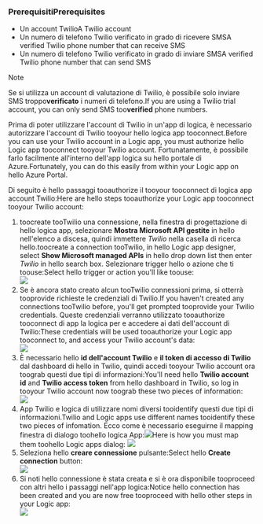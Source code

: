 ### <a name="prerequisites"></a><span data-ttu-id="de9b0-101">Prerequisiti</span><span class="sxs-lookup"><span data-stu-id="de9b0-101">Prerequisites</span></span>
* <span data-ttu-id="de9b0-102">Un account Twilio</span><span class="sxs-lookup"><span data-stu-id="de9b0-102">A Twilio account</span></span>
* <span data-ttu-id="de9b0-103">Un numero di telefono Twilio verificato in grado di ricevere SMS</span><span class="sxs-lookup"><span data-stu-id="de9b0-103">A verified Twilio phone number that can receive SMS</span></span>
* <span data-ttu-id="de9b0-104">Un numero di telefono Twilio verificato in grado di inviare SMS</span><span class="sxs-lookup"><span data-stu-id="de9b0-104">A verified Twilio phone number that can send SMS</span></span>

> [!NOTE]
> <span data-ttu-id="de9b0-105">Se si utilizza un account di valutazione di Twilio, è possibile solo inviare SMS troppo**verificato** i numeri di telefono.</span><span class="sxs-lookup"><span data-stu-id="de9b0-105">If you are using a Twilio trial account, you can only send SMS too**verified** phone numbers.</span></span>  
> 
> 

<span data-ttu-id="de9b0-106">Prima di poter utilizzare l'account di Twilio in un'app di logica, è necessario autorizzare l'account di Twilio tooyour hello logica app tooconnect.</span><span class="sxs-lookup"><span data-stu-id="de9b0-106">Before you can use your Twilio account in a Logic app, you must authorize hello Logic app tooconnect tooyour Twilio account.</span></span> <span data-ttu-id="de9b0-107">Fortunatamente, è possibile farlo facilmente all'interno dell'app logica su hello portale di Azure.</span><span class="sxs-lookup"><span data-stu-id="de9b0-107">Fortunately, you can do this easily from within your Logic app on hello Azure Portal.</span></span> 

<span data-ttu-id="de9b0-108">Di seguito è hello passaggi tooauthorize il tooyour tooconnect di logica app account Twilio:</span><span class="sxs-lookup"><span data-stu-id="de9b0-108">Here are hello steps tooauthorize your Logic app tooconnect tooyour Twilio account:</span></span>

1. <span data-ttu-id="de9b0-109">toocreate tooTwilio una connessione, nella finestra di progettazione di hello logica app, selezionare **Mostra Microsoft API gestite** in hello nell'elenco a discesa, quindi immettere *Twilio* nella casella di ricerca hello.</span><span class="sxs-lookup"><span data-stu-id="de9b0-109">toocreate a connection tooTwilio, in hello Logic app designer, select **Show Microsoft managed APIs** in hello drop down list then enter *Twilio* in hello search box.</span></span> <span data-ttu-id="de9b0-110">Selezionare trigger hello o azione che ti toouse:</span><span class="sxs-lookup"><span data-stu-id="de9b0-110">Select hello trigger or action you'll like toouse:</span></span>  
   ![](./media/connectors-create-api-twilio/twilio-0.png)
2. <span data-ttu-id="de9b0-111">Se è ancora stato creato alcun tooTwilio connessioni prima, si otterrà tooprovide richieste le credenziali di Twilio.</span><span class="sxs-lookup"><span data-stu-id="de9b0-111">If you haven't created any connections tooTwilio before, you'll get prompted tooprovide your Twilio credentials.</span></span> <span data-ttu-id="de9b0-112">Queste credenziali verranno utilizzato tooauthorize tooconnect di app la logica per e accedere ai dati dell'account di Twilio:</span><span class="sxs-lookup"><span data-stu-id="de9b0-112">These credentials will be used tooauthorize your Logic app tooconnect to, and access your Twilio account's data:</span></span>  
   ![](./media/connectors-create-api-twilio/twilio-1.png)  
3. <span data-ttu-id="de9b0-113">È necessario hello **id dell'account Twilio** e **il token di accesso di Twilio** dal dashboard di hello in Twilio, quindi accedi tooyour Twilio account ora toograb questi due tipi di informazioni:</span><span class="sxs-lookup"><span data-stu-id="de9b0-113">You'll need hello **Twilio account id** and **Twilio access token**  from hello dashboard in Twilio, so log in tooyour Twilio account now toograb these two pieces of information:</span></span>  
   ![](./media/connectors-create-api-twilio/twilio-2.png)  
4. <span data-ttu-id="de9b0-114">App Twilio e logica di utilizzare nomi diversi tooidentify questi due tipi di informazioni.</span><span class="sxs-lookup"><span data-stu-id="de9b0-114">Twilio and Logic apps use different names tooidentify these two pieces of infomation.</span></span> <span data-ttu-id="de9b0-115">Ecco come è necessario eseguirne il mapping finestra di dialogo toohello logica App:![](./media/connectors-create-api-twilio/twilio-3.png)</span><span class="sxs-lookup"><span data-stu-id="de9b0-115">Here is how you must map them toohello Logic apps dialog: ![](./media/connectors-create-api-twilio/twilio-3.png)</span></span>  
5. <span data-ttu-id="de9b0-116">Seleziona hello **creare connessione** pulsante:</span><span class="sxs-lookup"><span data-stu-id="de9b0-116">Select hello **Create connection** button:</span></span>  
   ![](./media/connectors-create-api-twilio/twilio-4.png)
6. <span data-ttu-id="de9b0-117">Si noti hello connessione è stata creata e si è ora disponibile tooproceed con altri hello i passaggi nell'app logica:</span><span class="sxs-lookup"><span data-stu-id="de9b0-117">Notice hello connection has been created and you are now free tooproceed with hello other steps in your Logic app:</span></span>  
   ![](./media/connectors-create-api-twilio/twilio-5.png)

